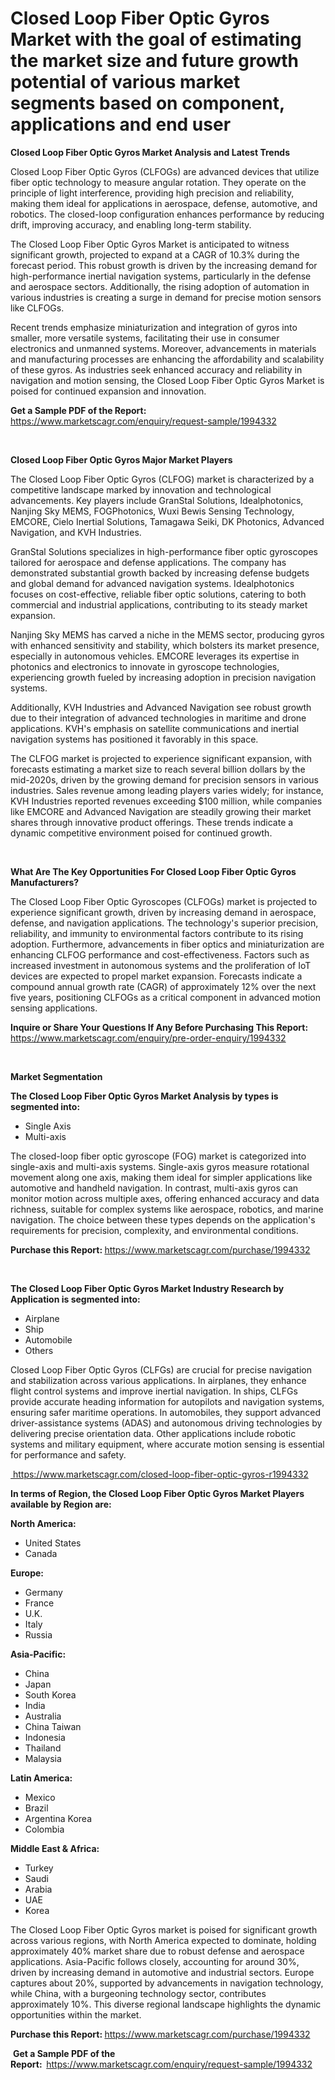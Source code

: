 <p><h1>Closed Loop Fiber Optic Gyros Market with the goal of estimating the market size and future growth potential of various market segments based on component, applications and end user</h1></p><p><strong>Closed Loop Fiber Optic Gyros Market Analysis and Latest Trends</strong></p>
<p><p>Closed Loop Fiber Optic Gyros (CLFOGs) are advanced devices that utilize fiber optic technology to measure angular rotation. They operate on the principle of light interference, providing high precision and reliability, making them ideal for applications in aerospace, defense, automotive, and robotics. The closed-loop configuration enhances performance by reducing drift, improving accuracy, and enabling long-term stability.</p><p>The Closed Loop Fiber Optic Gyros Market is anticipated to witness significant growth, projected to expand at a CAGR of 10.3% during the forecast period. This robust growth is driven by the increasing demand for high-performance inertial navigation systems, particularly in the defense and aerospace sectors. Additionally, the rising adoption of automation in various industries is creating a surge in demand for precise motion sensors like CLFOGs. </p><p>Recent trends emphasize miniaturization and integration of gyros into smaller, more versatile systems, facilitating their use in consumer electronics and unmanned systems. Moreover, advancements in materials and manufacturing processes are enhancing the affordability and scalability of these gyros. As industries seek enhanced accuracy and reliability in navigation and motion sensing, the Closed Loop Fiber Optic Gyros Market is poised for continued expansion and innovation.</p></p>
<p><strong>Get a Sample PDF of the Report:&nbsp;</strong> <a href="https://www.marketscagr.com/enquiry/request-sample/1994332?utm_campaign=1950&utm_medium=2&utm_source=Github&utm_content=ia&utm_term=12042025&utm_id=closed-loop-fiber-optic-gyros">https://www.marketscagr.com/enquiry/request-sample/1994332</a></p>
<p>&nbsp;</p>
<p><strong>Closed Loop Fiber Optic Gyros Major Market Players</strong></p>
<p><p>The Closed Loop Fiber Optic Gyros (CLFOG) market is characterized by a competitive landscape marked by innovation and technological advancements. Key players include GranStal Solutions, Idealphotonics, Nanjing Sky MEMS, FOGPhotonics, Wuxi Bewis Sensing Technology, EMCORE, Cielo Inertial Solutions, Tamagawa Seiki, DK Photonics, Advanced Navigation, and KVH Industries.</p><p>GranStal Solutions specializes in high-performance fiber optic gyroscopes tailored for aerospace and defense applications. The company has demonstrated substantial growth backed by increasing defense budgets and global demand for advanced navigation systems. Idealphotonics focuses on cost-effective, reliable fiber optic solutions, catering to both commercial and industrial applications, contributing to its steady market expansion.</p><p>Nanjing Sky MEMS has carved a niche in the MEMS sector, producing gyros with enhanced sensitivity and stability, which bolsters its market presence, especially in autonomous vehicles. EMCORE leverages its expertise in photonics and electronics to innovate in gyroscope technologies, experiencing growth fueled by increasing adoption in precision navigation systems.</p><p>Additionally, KVH Industries and Advanced Navigation see robust growth due to their integration of advanced technologies in maritime and drone applications. KVH's emphasis on satellite communications and inertial navigation systems has positioned it favorably in this space.</p><p>The CLFOG market is projected to experience significant expansion, with forecasts estimating a market size to reach several billion dollars by the mid-2020s, driven by the growing demand for precision sensors in various industries. Sales revenue among leading players varies widely; for instance, KVH Industries reported revenues exceeding $100 million, while companies like EMCORE and Advanced Navigation are steadily growing their market shares through innovative product offerings. These trends indicate a dynamic competitive environment poised for continued growth.</p></p>
<p>&nbsp;</p>
<p><strong>What Are The Key Opportunities For Closed Loop Fiber Optic Gyros Manufacturers?</strong></p>
<p><p>The Closed Loop Fiber Optic Gyroscopes (CLFOGs) market is projected to experience significant growth, driven by increasing demand in aerospace, defense, and navigation applications. The technology's superior precision, reliability, and immunity to environmental factors contribute to its rising adoption. Furthermore, advancements in fiber optics and miniaturization are enhancing CLFOG performance and cost-effectiveness. Factors such as increased investment in autonomous systems and the proliferation of IoT devices are expected to propel market expansion. Forecasts indicate a compound annual growth rate (CAGR) of approximately 12% over the next five years, positioning CLFOGs as a critical component in advanced motion sensing applications.</p></p>
<p><strong>Inquire or Share Your Questions If Any Before Purchasing This Report:</strong> <a href="https://www.marketscagr.com/enquiry/pre-order-enquiry/1994332?utm_campaign=1950&utm_medium=2&utm_source=Github&utm_content=ia&utm_term=12042025&utm_id=closed-loop-fiber-optic-gyros">https://www.marketscagr.com/enquiry/pre-order-enquiry/1994332</a></p>
<p>&nbsp;</p>
<p><strong>Market Segmentation</strong></p>
<p><strong>The Closed Loop Fiber Optic Gyros Market Analysis by types is segmented into:</strong></p>
<p><ul><li>Single Axis</li><li>Multi-axis</li></ul></p>
<p><p>The closed-loop fiber optic gyroscope (FOG) market is categorized into single-axis and multi-axis systems. Single-axis gyros measure rotational movement along one axis, making them ideal for simpler applications like automotive and handheld navigation. In contrast, multi-axis gyros can monitor motion across multiple axes, offering enhanced accuracy and data richness, suitable for complex systems like aerospace, robotics, and marine navigation. The choice between these types depends on the application's requirements for precision, complexity, and environmental conditions.</p></p>
<p><strong>Purchase this Report:&nbsp;</strong><a href="https://www.marketscagr.com/purchase/1994332?utm_campaign=1950&utm_medium=2&utm_source=Github&utm_content=ia&utm_term=12042025&utm_id=closed-loop-fiber-optic-gyros">https://www.marketscagr.com/purchase/1994332</a></p>
<p>&nbsp;</p>
<p><strong>The Closed Loop Fiber Optic Gyros Market Industry Research by Application is segmented into:</strong></p>
<p><ul><li>Airplane</li><li>Ship</li><li>Automobile</li><li>Others</li></ul></p>
<p><p>Closed Loop Fiber Optic Gyros (CLFGs) are crucial for precise navigation and stabilization across various applications. In airplanes, they enhance flight control systems and improve inertial navigation. In ships, CLFGs provide accurate heading information for autopilots and navigation systems, ensuring safer maritime operations. In automobiles, they support advanced driver-assistance systems (ADAS) and autonomous driving technologies by delivering precise orientation data. Other applications include robotic systems and military equipment, where accurate motion sensing is essential for performance and safety.</p></p>
<p><a href="https://www.marketscagr.com/closed-loop-fiber-optic-gyros-r1994332?utm_campaign=1950&utm_medium=2&utm_source=Github&utm_content=ia&utm_term=12042025&utm_id=closed-loop-fiber-optic-gyros">&nbsp;https://www.marketscagr.com/closed-loop-fiber-optic-gyros-r1994332</a></p>
<p><strong>In terms of Region, the Closed Loop Fiber Optic Gyros Market Players available by Region are:</strong></p>
<p>
    <p> <strong> North America: </strong>
        <ul>
            <li>United States</li>
            <li>Canada</li>
        </ul>
        </p> 
    <p> <strong> Europe: </strong>
        <ul>
            <li>Germany</li>
            <li>France</li>
            <li>U.K.</li>
            <li>Italy</li>
            <li>Russia</li>
        </ul>
        </p> 
    <p> <strong> Asia-Pacific: </strong>
        <ul>
            <li>China</li>
            <li>Japan</li>
            <li>South Korea</li>
            <li>India</li>
            <li>Australia</li>
            <li>China Taiwan</li>
            <li>Indonesia</li>
            <li>Thailand</li>
            <li>Malaysia</li>
        </ul>
        </p> 
    <p> <strong> Latin America: </strong>
        <ul>
            <li>Mexico</li>
            <li>Brazil</li>
            <li>Argentina Korea</li>
            <li>Colombia</li>
        </ul>
        </p> 
    <p> <strong> Middle East & Africa: </strong>
        <ul>
            <li>Turkey</li>
            <li>Saudi</li>
            <li>Arabia</li>
            <li>UAE</li>
            <li>Korea</li>
        </ul>
    </p>
    </p>
<p><p>The Closed Loop Fiber Optic Gyros market is poised for significant growth across various regions, with North America expected to dominate, holding approximately 40% market share due to robust defense and aerospace applications. Asia-Pacific follows closely, accounting for around 30%, driven by increasing demand in automotive and industrial sectors. Europe captures about 20%, supported by advancements in navigation technology, while China, with a burgeoning technology sector, contributes approximately 10%. This diverse regional landscape highlights the dynamic opportunities within the market.</p></p>
<p><strong>Purchase this Report: </strong><a href="https://www.marketscagr.com/purchase/1994332?utm_campaign=1950&utm_medium=2&utm_source=Github&utm_content=ia&utm_term=12042025&utm_id=closed-loop-fiber-optic-gyros">https://www.marketscagr.com/purchase/1994332</a></p>
<p>&nbsp;<strong>Get a Sample PDF of the Report:&nbsp;&nbsp;</strong><a href="https://www.marketscagr.com/enquiry/request-sample/1994332?utm_campaign=1950&utm_medium=2&utm_source=Github&utm_content=ia&utm_term=12042025&utm_id=closed-loop-fiber-optic-gyros">https://www.marketscagr.com/enquiry/request-sample/1994332</a></p>
<p><strong></strong></p>
<p><p></p><p></p><p></p></p>